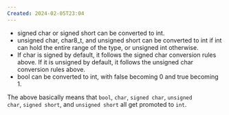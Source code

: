```yaml
---
Created: 2024-02-05T23:04
---
```

- signed char or signed short can be converted to int.
- unsigned char, char8_t, and unsigned short can be converted to int if int can hold the entire range of the type, or unsigned int otherwise.
- If char is signed by default, it follows the signed char conversion rules above. If it is unsigned by default, it follows the unsigned char conversion rules above.
- bool can be converted to int, with false becoming 0 and true becoming 1.

The above basically means that `bool`, `char`, `signed char`, `unsigned char`, `signed short`, and `unsigned short` all get promoted to `int`.
